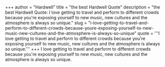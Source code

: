 +++
author = "Hardwell"
title = "the best Hardwell Quote"
description = "the best Hardwell Quote: I love getting to travel and perform to different crowds because you're exposing yourself to new music, new cultures and the atmosphere is always so unique."
slug = "i-love-getting-to-travel-and-perform-to-different-crowds-because-youre-exposing-yourself-to-new-music-new-cultures-and-the-atmosphere-is-always-so-unique"
quote = '''I love getting to travel and perform to different crowds because you're exposing yourself to new music, new cultures and the atmosphere is always so unique.'''
+++
I love getting to travel and perform to different crowds because you're exposing yourself to new music, new cultures and the atmosphere is always so unique.
